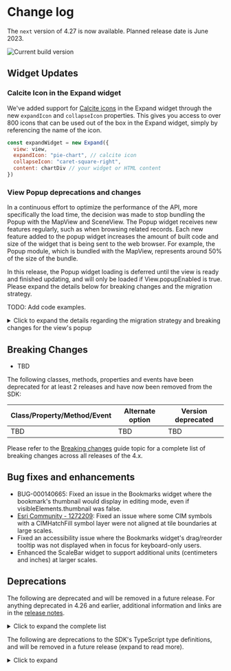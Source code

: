 # Change log

The `next` version of 4.27 is now available.  Planned release date is June 2023.

![Current build version](https://img.shields.io/npm/v/arcgis-js-api/next?label=Current%20build)

## Widget Updates

### Calcite Icon in the Expand widget

We've added support for [Calcite icons](https://developers.arcgis.com/calcite-design-system/icons/?library=Calcite%20UI&version=3.21.2) in the Expand widget through the new `expandIcon` and `collapseIcon` properties. This gives you access to over 800 icons that can be used out of the box in the Expand widget, simply by referencing the name of the icon.

```js
const expandWidget = new Expand({
  view: view,
  expandIcon: "pie-chart", // calcite icon
  collapseIcon: "caret-square-right",
  content: chartDiv // your widget or HTML content
})
```

### View Popup deprecations and changes
In a continuous effort to optimize the performance of the API, more specifically the load time, the decision was made to stop bundling the Popup with the MapView and SceneView. The Popup widget receives new features regularly, such as when browsing related records. Each new feature added to the popup widget increases the amount of built code and size of the widget that is being sent to the web browser. For example, the Popup module, which is bundled with the MapView, represents around 50% of the size of the bundle.

In this release, the Popup widget loading is deferred until the view is ready and finished updating, and will only be loaded if View.popupEnabled is true. Please expand the details below for breaking changes and the migration strategy.

TODO: Add code examples.

<details>
  <summary>Click to expand the details regarding the migration strategy and breaking changes for the view's popup</summary>  

### Scenarios that still work

If using any of the following scenarios, your applcation will not break:
  
#### Setting popup options:
```js
const view = new MapView({
  popup: {
    dockEnabled: true
  }
});
view.popup.dockEnabled = true;
```

#### Opening & closing the popup:
- It is recommended to use the new `View.openPopup()` method instead of `view.popup.open()`, however, it will still work.
```js
// prompts a deprecation warning if popup isn't created
// calls view.openPopup() under the hood
view.popup.open(...);

// new
view.openPopup(...);
```
- It is recommended to use the new `View.closePopup()` method instead of `view.popup.close()`, however, it will still work.
```js
// prompts a deprecation warning if popup isn't created
// calls view.closePopup() under the hood
view.popup.close(...);

// new
view.closePopup();
```

#### Disable the view's popup
```js
// autoOpenEnabled deprecated
view.popup.autoOpenEnabled = true;

// new
view.popupEnabled = true;
```

### Breaks and require immediate attention

Using functions other than `open` and `close`, like `watch`. Use `reactiveUtils` instead.
```js
// old - will break
view.popup.watch("selectedFeature", ...)

// new
reactiveUtils.watch(() => view.popup?.selectedFeature, ...);
```

Modifying properties that don't exist anymore.
```js
// old - will break
view.popup.actions.push(...)

// or define the property with the actions
view.popup.actions = [ ... ]
// new: or wait for the popup
reactiveUtils.whenOnce(() => view.popup.actions != null);
view.popup.actions.push(...)
```

Same as above, `viewModel` doesn't exist.

```js
// old - will break
get active() {
  return view.popup.viewModel.active;
}

// new
get active() {
  return view.popup?.viewModel?.active ?? false;
}
```

### Migration Strategy

#### When do you have to migrate, and what to do?

1. If the application creates a `Popup` instance, no changes are necessary. This is also **the fastest migration strategy**, and equivalent to the 4.26 behavior.

```js
const view = new SceneView({
  popup: new Popup(...)
});
```

2. If the application accesses properties of the view model, use conditionally access.

```js
view.popup.viewModel.active;
// becomes
view.popup?.viewModel?.active;
```

3. If the application uses `view.popup.open()` or `close()`, search and replace with `view.openPopup()` and `view.closePopup()`.

4. If the application is only setting options on the popup, no changes are necessary.

```js
const view = new MapView({
  popup: {
    dockEnabled: true.
    dockPosition: ....
  }
})
```

### Configuring the `Popup`

There are multiple ways to configure the popup:

```js
// popup shows for features and other use such as Search results.
// view.popup is available immediately
view.popup = new Popup() 
        
//  popup shows for features and other use such as Search results.
// view.popup is created on demand when the user clicks on the view, or when `openPopup()` is called the first time.
view.popup = { /*...*/ };

// popup is completely disabled and won't show on features, Search results, and `openPopup()`.
view.popup = null;

// popup doesn't show for features on click, but will on Search results and `openPopup()`.
view.popupEnabled = false;
```
</details>

## Breaking Changes

* TBD

The following classes, methods, properties and events have been deprecated for at least 2 releases and have now been removed from the SDK:

| Class/Property/Method/Event | Alternate option | Version deprecated |
|----------|-------------|--------------------|
| TBD | TBD | TBD |

Please refer to the [Breaking changes](https://developers.arcgis.com/javascript/latest/breaking-changes/) guide topic for a complete list of breaking changes across all releases of the 4.x.

## Bug fixes and enhancements

* BUG-000140665: Fixed an issue in the Bookmarks widget where the bookmark's thumbnail would display in editing mode, even if visibleElements.thumbnail was false.
* [Esri Community - 1272209](https://community.esri.com/t5/arcgis-javascript-maps-sdk-questions/cimsymbol-not-tiling-correctly/m-p/1272209): Fixed an issue where some CIM symbols with a CIMHatchFill symbol layer were not aligned at tile boundaries at large scales.
* Fixed an accessibility issue where the Bookmarks widget's drag/reorder tooltip was not displayed when in focus for keyboard-only users.
* Enhanced the ScaleBar widget to support additional units (centimeters and inches) at larger scales.

## Deprecations

The following are deprecated and will be removed in a future release. For anything deprecated in 4.26 and earlier, additional information and links are in the [release notes](https://developers.arcgis.com/javascript/latest/release-notes/#deprecated-classes-properties-methods-events).

<details>
  <summary>Click to expand the complete list</summary>  

- Compatibility with implementations that don't support async/await at runtime, within AMD modules, is deprecated since version 4.25. For example, Angular applications using esri-loader will need to migrate from AMD modules to using @arcgis/core ES modules.
- CreateWorkflow deprecated since version 4.23. Use CreateFeaturesWorkflow instead.
- CreateWorkflowData.edits deprecated since 4.23. Use CreateFeaturesWorkflow.pendingFeatures to access edits made to the workflow data.
- CreateWorkflowData deprecated since version 4.23. Use CreateFeaturesWorkflowData instead.
- Directions.routeServiceUrl deprecated since version 4.24. Use url from layer instead.
- Directions.routeSymbol deprecated since version 4.24. Use directionLines from layer instead.
- Directions.stopSymbols deprecated since version 4.24. Use RouteStopSymbols from layer instead.
- DirectionsViewModel.highlightSegment deprecated since version 4.24. Use highlight instead.
- DirectionsViewModel.routeServiceUrl deprecated since version 4.24. Use url from layer instead.
- DirectionsViewModel.routeSymbol deprecated since version 4.24. Use directionLines from layer instead.
- DirectionsViewModel.stops deprecated since version 4.24. Use stops from layer instead.
- DirectionsViewModel.stopSymbols deprecated since version 4.24. Use RouteStopSymbols from layer instead.
- Editor.startCreateWorkflowAtFeatureCreation deprecated since version 4.23. Instead use startCreateFeaturesWorkflowAtFeatureCreation
- Editor.startCreateWorkflowAtFeatureEdit deprecated since 4.23
- Editor.startCreateWorkflowAtFeatureTypeSelection deprecated since version 4.23. Instead use startCreateFeaturesWorkflowAtFeatureTypeSelection instead.
- Editor.useDeprecatedCreateWorkflow deprecated since version 4.23. Although new at 4.23, this property was introduced to help migrate from the legacy CreateWorkflow to the updated CreateFeaturesWorkflow. Once CreateWorkflow is fully removed, this property will no longer be necessary.
- EditorViewModel.startCreateWorkflowAtFeatureCreation deprecated since version 4.23. Instead use startCreateFeaturesWorkflowAtFeatureCreation.
- EditorViewModel.startCreateWorkflowAtFeatureEdit deprecated since 4.23
- EditorViewModel.startCreateWorkflowAtFeatureTypeSelection deprecated since version 4.23. Instead use startCreateFeaturesWorkflowAtFeatureTypeSelection.
- EventAttachedCallback.EventAttachedCallback deprecated since version 4.24. Use reactiveUtils.ReactiveListenerChangeCallback() instead.
- FeatureTable.clearHighlights deprecated since version 4.25. Use highlightIds.removeAll() instead.
- FeatureTable.clearSelection deprecated since version 4.25. Use highlightIds.removeAll() instead.
- FeatureTable.deselectRows deprecated since 4.25. Use highlightIds.remove() instead.
- FeatureTable.fieldConfigs deprecated since version 4.24. Use FieldColumnTemplate via the - FeatureTable's tableTemplate.
- FeatureTable.highlightOnRowSelectEnabled deprecated since version 4.25. Use highlightEnabled instead.
- FeatureTable.selection-change deprecated since version 4.25. Listen for changes on highlightIds instead.
- FeatureTable.selectRows deprecated since 4.25. Use highlightIds.add() instead.
- FeatureTableViewModel.clearHighlights deprecated since version 4.25. Use highlightEnabled instead.
- FeatureTableViewModel.clearSelection deprecated since version 4.25. Use highlightEnabled instead.
- FeatureTableViewModel.fieldConfigs deprecated since version 4.24. Use FieldColumnTemplate via the FeatureTable's tableTemplate.
- FeatureTableViewModel.highlightOnRowSelectEnabled deprecated since version 4.25. Use highlightEnabled instead.
- FeatureTableViewModel.selectRows deprecated since 4.25. Use highlightIds.add() instead.
- FieldColumn.config deprecated since version 4.24. Use FieldColumnTemplate via the FeatureTable's tableTemplate.
- FieldColumnConfig deprecated since version 4.24. Use FieldColumnTemplate via the FeatureTable's tableTemplate.
- FieldElement.editable deprecated since version 4.26. Use editableExpression instead. Assigning editableExpression values of "true" and "false" will have the same effect as assigning true and false to editable.
- FieldGroupConfig.visibilityExpression deprecated since version 4.23. Set fields via the GroupElement.visibilityExpression
- FieldGroupConfig deprecated since version 4.23. Set field groupings via the GroupElement.
- ImageParameters deprecated since version 4.24. Use ImageParameters instead.
- HeatmapRenderer.blurRadius is deprecated since version 4.24. Use radius instead.
- HeatmapRenderer.maxPixelIntensity is deprecated since version 4.24. Use maxDensity instead.
- HeatmapRenderer.minPixelIntensity is deprecated since version 4.24. Use minDensity instead.
- InputFieldGroup.visibilityExpression deprecated Since 4.23. Use groupElement.visibilityExpression
Lighting deprecated since version 4.24. Use SunLighting instead.
- PausableWatchHandle.PausableWatchHandle deprecated since version 4.24.
- Popup.autoOpenEnabled deprecated since 4.27. Use MapView/SceneView.popupEnabled instead.
- PromisedWatchHandle.PromisedWatchHandle deprecated since version 4.24. Use Promise instead.
promiseUtils.create deprecated since version 4.24. Use Promise instead.
- The allowAttachments property within Editor.layerInfos is deprecated at 4.25. Use either attachmentsOnCreateEnabled or attachmentsOnUpdateEnabled instead.
- UtilityNetwork.rulesTableId deprecated since version 4.25. Use networkSystemLayers.rulesTableId instead.
- UtilityNetwork.rulesTableUrl deprecated since version 4.25. Use networkSystemLayers.rulesTableUrl instead.
- UtilityNetwork.subnetworksTableId deprecated since version 4.25. Use networkSystemLayers.subnetworksTableId instead.
- UtilityNetwork.subnetworksTableUrl deprecated since version 4.25. Use networkSystemLayers.subnetworksTableUrl instead.
- VoxelVariable deprecated since 4.25. Use VoxelVariable instead.
- VoxelVolumeStyle deprecated since 4.25. Use VoxelVolumeStyle instead.
- watchUtils.init deprecated since 4.24. Use reactiveUtils.watch() instead.
- watchUtils.on deprecated since 4.24. Use reactiveUtils.on() instead.
- watchUtils.once deprecated since 4.24. Use reactiveUtils.once() instead.
- watchUtils.pausable deprecated Since 4.24.
- watchUtils.watch deprecated since 4.24. Use reactiveUtils.watch() instead.
- watchUtils.when deprecated since 4.24. Use reactiveUtils.when() instead.
- watchUtils.whenDefined deprecated since 4.24. Use reactiveUtils.when() instead.
- watchUtils.whenDefinedOnce deprecated since 4.24. Use reactiveUtils.whenOnce() instead.
- watchUtils.whenEqual deprecated since 4.24. Use reactiveUtils.when() instead
- watchUtils.whenEqualOnce deprecated since 4.24. Use reactiveUtils.whenOnce() instead.
- watchUtils.whenFalse deprecated since 4.24. Use reactiveUtils.when() instead.
- watchUtils.whenFalseOnce deprecated since 4.24. Use reactiveUtils.whenOnce() instead.
- watchUtils.whenNot deprecated since 4.24. Use reactiveUtils.when() instead.
- watchUtils.whenNotOnce deprecated since 4.24. Use reactiveUtils.whenOnce() instead.
- watchUtils.whenOnce deprecated since 4.24. Use reactiveUtils.whenOnce() instead.
- watchUtils.whenTrue deprecated since 4.24. Use reactiveUtils.when() instead.
- watchUtils.whenTrueOnce deprecated since 4.24. Use reactiveUtils.whenOnce() instead.
- watchUtils.whenUndefined deprecated since 4.24. Use reactiveUtils.when() instead.
- watchUtils.whenUndefinedOnce deprecated since 4.24. Use reactiveUtils.whenOnce() instead.
- watchUtils deprecated since version 4.24. Use reactiveUtils instead.

</details>

The following are deprecations to the SDK's TypeScript type definitions, and will be removed in a future release (expand to read more).

<details>
<summary>Click to expand</summary>

- `IPromise` deprecated since version 4.25. Use native `Promise` instead.
- Instances of `*Constructor` deprecated since 4.25. Update usage of `__esri.ModuleConstructor` to `typeof __esri.Module`, or `import` the module from typings and change the type assignment to `typeof Module`.

</details>
